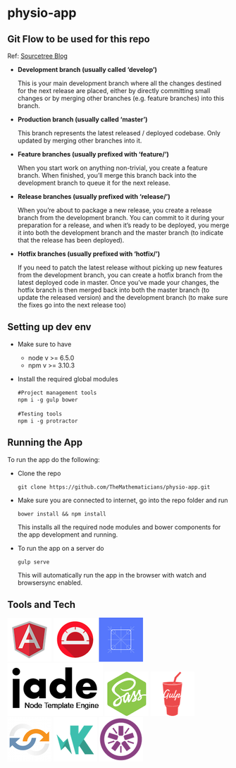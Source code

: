 # physio-app

## Git Flow to be used for this repo
Ref: [Sourcetree Blog](https://blog.sourcetreeapp.com/2012/08/01/smart-branching-with-sourcetree-and-git-flow/)
* **Development branch (usually called ‘develop’)**

  This is your main development branch where all the changes destined for the next release are placed, either by directly committing small changes or by merging other branches (e.g. feature branches) into this branch.
* **Production branch (usually called ‘master’)**
  
  This branch represents the latest released / deployed codebase. Only updated by merging other branches into it.
* **Feature branches (usually prefixed with ‘feature/’)**

  When you start work on anything non-trivial, you create a feature branch. When finished, you’ll merge this branch back into the development branch to queue it for the next release.
* **Release branches (usually prefixed with ‘release/’)**

  When you’re about to package a new release, you create a release branch from the development branch. You can commit to it during your preparation for a release, and when it’s ready to be deployed, you merge it into both the development branch and the master branch (to indicate that the release has been deployed).
* **Hotfix branches (usually prefixed with ‘hotfix/’)**
  
  If you need to patch the latest release without picking up new features from the development branch, you can create a hotfix branch from the latest deployed code in master. Once you’ve made your changes, the hotfix branch is then merged back into both the master branch (to update the released version) and the development branch (to make sure the fixes go into the next release too)

## Setting up dev env
* Make sure to have
  * node v >= 6.5.0
  * npm v >= 3.10.3
* Install the required global modules
  
  ```shell
  #Project management tools
  npm i -g gulp bower
  
  #Testing tools
  npm i -g protractor
  ```

## Running the App
To run the app do the following:
* Clone the repo

  ```shell
  git clone https://github.com/TheMathematicians/physio-app.git
  ```
* Make sure you are connected to internet, go into the repo folder and run

  ```shell
  bower install && npm install
  ```
  This installs all the required node modules and bower components for the app development and running.
* To run the app on a server do

  ```shell
  gulp serve
  ```
  This will automatically run the app in the browser with watch and browsersync enabled.
  
## Tools and Tech
[![Logo](src/assets/images/angular.png)](https://angularjs.org/)
[![Logo](src/assets/images/protractor.png)](https://github.com/angular/protractor)
[![Logo](src/assets/images/angular-material.png)](https://material.angularjs.org/#/)
[![Logo](src/assets/images/jade.png)](https://pugjs.org/api/getting-started.html)
[![Logo](src/assets/images/node-sass.png)](https://github.com/sass/node-sass)
[![Logo](src/assets/images/gulp.png)](http://gulpjs.com/)
[![Logo](src/assets/images/browsersync.png)](http://browsersync.io/)
[![Logo](src/assets/images/karma.png)](http://karma-runner.github.io/)
[![Logo](src/assets/images/jasmine.png)](http://jasmine.github.io/)
